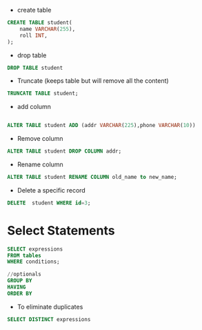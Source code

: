 - create table 
```sql
CREATE TABLE student(
    name VARCHAR(255),
    roll INT,
);
```
- drop table
```sql
DROP TABLE student 
```
- Truncate (keeps table but will remove all the content)
```sql
TRUNCATE TABLE student;
```
- add column 
```sql

ALTER TABLE student ADD (addr VARCHAR(225),phone VARCHAR(10)) 
```
- Remove column
```sql
ALTER TABLE student DROP COLUMN addr;
```
- Rename column
```sql
ALTER TABLE student RENAME COLUMN old_name to new_name;
```
- Delete a specific record 
```sql
DELETE  student WHERE id=3;
```
# Select Statements
```sql
SELECT expressions
FROM tables
WHERE conditions;

//optionals 
GROUP BY
HAVING
ORDER BY
```

 - To eliminate duplicates 
 ```sql   
SELECT DISTINCT expressions
 ```
